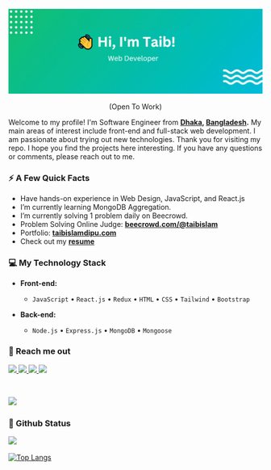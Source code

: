 ![Header](https://raw.githubusercontent.com/taibislamdipu/taibislamdipu/main/assets/github-profile-header.png)

<p align="center">(Open To Work)</p>

Welcome to my profile! I'm Software Engineer from **[Dhaka](https://en.wikipedia.org/wiki/Dhaka), [Bangladesh](https://en.wikipedia.org/wiki/Bangladesh).** My main areas of interest include front-end and full-stack web development. I am passionate about trying out new technologies. Thank you for visiting my repo. I hope you find the projects here interesting. If you have any questions or comments, please reach out to me.

### ⚡️ A Few Quick Facts

- Have hands-on experience in Web Design, JavaScript, and React.js
- I’m currently learning MongoDB Aggregation.
- I’m currently solving 1 problem daily on Beecrowd.
- Problem Solving Online Judge: **[beecrowd.com/@taibislam](https://www.beecrowd.com.br/judge/en/profile/834556)**
- Portfolio: **[taibislamdipu.com](https://taibislamdipu.netlify.app)**
- Check out my **[resume](https://drive.google.com/file/d/1zYMToXAO_OC6sUNnp5nM5LtBVq5r0fLU/view?usp=sharing)**

### 💻 My Technology Stack

- **Front-end:**

  - `JavaScript` • `React.js` • `Redux` • `HTML` • `CSS` • `Tailwind` • `Bootstrap`

- **Back-end:**

  - `Node.js` • `Express.js` • `MongoDB` • `Mongoose`

<p align="left">
<a href="https://getbootstrap.com" target="_blank" rel="noreferrer">  </a>
</p>

### 👋 Reach me out

<p left="center">
<a href="https://www.linkedin.com/in/taibislamdipu">
  <img src="https://img.shields.io/badge/linkedin-%230077B5.svg?&style=for-the-badge&logo=linkedin&logoColor=white" height=25>
</a> 
<a href="https://www.facebook.com/taibislamdipu">
  <img src="https://img.shields.io/badge/Facebook-1877F2?style=for-the-badge&logo=facebook&logoColor=white" height=25>
</a>
<a href="https://medium.com/@taibislamdipu">
  <img src="https://img.shields.io/badge/medium-%231DA1F2.svg?&style=for-the-badge&logo=medium&logoColor=white" height=25>
</a> 
<a href="mailto:mailtaibislam@gmail.com">
  <img src="https://img.shields.io/badge/Gmail-D14836?style=for-the-badge&logo=gmail&logoColor=white" height=25>
</a>
</p>

<br/>
<!-- GitHub Profile Views Counter -->

![](https://komarev.com/ghpvc/?username=taibislamdipu)

### 🚀 Github Status

<a href="http://www.github.com/taibislamdipu"><img src="https://github-readme-streak-stats.herokuapp.com/?user=taibislamdipu&stroke=ffffff&background=1c1917&ring=0891b2&fire=0891b2&currStreakNum=ffffff&currStreakLabel=0891b2&sideNums=ffffff&sideLabels=ffffff&dates=ffffff&hide_border=true&theme=transparent" /></a>

[![Top Langs](https://github-readme-stats.vercel.app/api/top-langs/?username=taibislamdipu&layout=compact&theme=transparent&bg_color=1c1917&hide_border=true)](https://github.com/taibislamdipu/taibislamdipu)
